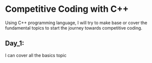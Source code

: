 # Competitive Coding with C++
  Using C++ programming language, I will try to make base or cover the fundamental topics to start the journey towards competitive coding.

## Day_1: 
I can cover all the basics topic
